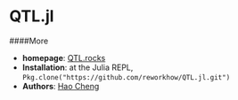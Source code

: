 # QTL.jl

####More

* **homepage**: [QTL.rocks](http://QTL.rocks)
* **Installation**: at the Julia REPL, `Pkg.clone("https://github.com/reworkhow/QTL.jl.git")`
* **Authors**: [Hao Cheng](http://reworkhow.github.io)
